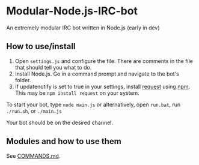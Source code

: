 # Modular-Node.js-IRC-bot

An extremely modular IRC bot written in Node.js (early in dev)

## How to use/install

1. Open ```settings.js``` and configure the file. There are comments in the file that should tell you what to do.
2. Install Node.js. Go in a command prompt and navigate to the bot's folder.
3. If updatenotify is set to true in your settings, install [request](https://www.npmjs.com/package/request) using [npm](https://www.npmjs.com/). This may be ```npm install request``` on your system.

To start your bot, type ```node main.js``` or alternatively, open ```run.bat```, run ```./run.sh```, or ```./main.js```

Your bot should be on the desired channel.

## Modules and how to use them
See [COMMANDS.md](https://github.com/LifeMushroom/Modular-Node.js-IRC-Bot/blob/master/COMMANDS.md).

